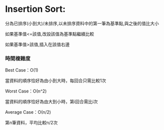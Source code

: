 # Insertion Sort:
分為已排序(小到大)/未排序,以未排序資料中的第一筆為基準點,與之後的值比大小

如果基準值<=該值,改設該值為基準點繼續比較

如果基準值>該值,插入在該值右邊

### 時間複雜度 
Best Case：Ο(1)

當資料的順序恰好為由小到大時，每回合只需比較1次

Worst Case：Ο(n^2)

當資料的順序恰好為由大到小時，第i回合需比i次

Average Case：Ο(n/2)

第n筆資料，平均比較n/2次
